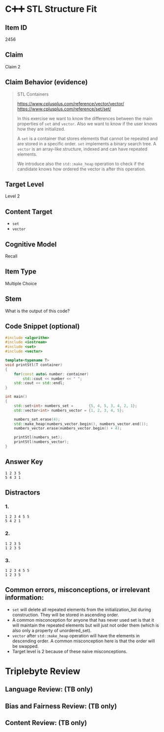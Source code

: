 # C➕➕ STL Structure Fit

## Item ID
2456

## Claim
Claim 2

## Claim Behavior (evidence)
> STL Containers 
> 
> https://www.cplusplus.com/reference/vector/vector/
> https://www.cplusplus.com/reference/set/set/
> 
> In this exercise we want to know the differences between the main properties of `set` and `vector`. 
  Also we want to know if the user knows how they are initialized.
> 
> A `set` is a container that stores elements that cannot be repeated and are stored in a specific order. `set` implements a binary search tree.
> A `vector` is an array-like structure, indexed and can have repeated elements.
>
> We introduce also the `std::make_heap` operation to check if the candidate knows how ordered the vector is after this operation.

## Target Level
Level 2

## Content Target
- `set`
- `vector`

## Cognitive Model
Recall

## Item Type
Multiple Choice

## Stem
What is the output of this code?

## Code Snippet (optional)
```cpp
#include <algorithm>
#include <iostream>
#include <set>
#include <vector>

template<typename T>
void printStl(T container)
{
    for(const auto& number: container)
        std::cout << number << " "; 
    std::cout << std::endl;
}

int main()
{
    std::set<int> numbers_set =       {5, 4, 5, 3, 4, 2, 1};
    std::vector<int> numbers_vector = {1, 2, 3, 4, 5};

    numbers_set.erase(4);    
    std::make_heap(numbers_vector.begin(), numbers_vector.end());
    numbers_vector.erase(numbers_vector.begin() + 4);

    printStl(numbers_set);
    printStl(numbers_vector);
}
```

## Answer Key
```
1 2 3 5
5 4 3 1 
```

## Distractors
### 1.
```
1 2 3 4 5 5
5 4 2 1
```

### 2.
```
1 2 3 5
1 2 3 5
```

### 3.
```
1 2 3 4 5 5
1 2 3 5
```

## Common errors, misconceptions, or irrelevant information:
- `set` will delete all repeated elements from the initialization_list during construction. They will be stored in ascending order.
- A common misconception for anyone that has never used set is that it will maintain the repeated elements but will just not order them (which is also only a property of unordered_set).
- `vector` after `std::make_heap` operation will have the elements in descending order.
A common misconception here is that the order will be swapped.
- Target level is 2 because of these naive misconceptions.

# Triplebyte Review

## Language Review: (TB only)

## Bias and Fairness Review: (TB only)

## Content Review: (TB only)
